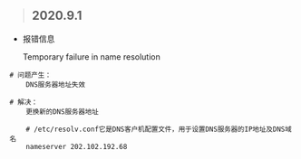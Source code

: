 > ## 2020.9.1

- 报错信息

    Temporary failure in name resolution

```
# 问题产生：
    DNS服务器地址失效
    
# 解决：
    更换新的DNS服务器地址

    # /etc/resolv.conf它是DNS客户机配置文件，用于设置DNS服务器的IP地址及DNS域名
    nameserver 202.102.192.68
```